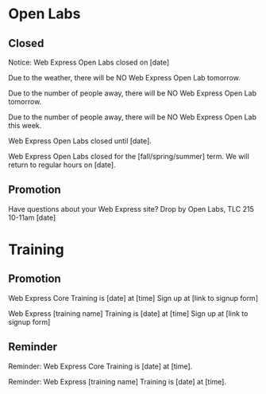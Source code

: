 # Open Labs

## Closed

Notice: Web Express Open Labs closed on [date]

Due to the weather, there will be NO Web Express Open Lab tomorrow. 

Due to the number of people away, there will be NO Web Express Open Lab tomorrow. 

Due to the number of people away, there will be NO Web Express Open Lab this week. 

Web Express Open Labs closed until [date].

Web Express Open Labs closed for the [fall/spring/summer] term. We will return to regular hours on [date].

## Promotion

Have questions about your Web Express site? Drop by Open Labs, TLC 215 10-11am [date]

# Training

## Promotion

Web Express Core Training is [date] at [time] Sign up at [link to signup form]

Web Express [training name] Training is [date] at [time] Sign up at [link to signup form]

## Reminder

Reminder: Web Express Core Training is [date] at [time].

Reminder: Web Express [training name] Training is [date] at [time].

